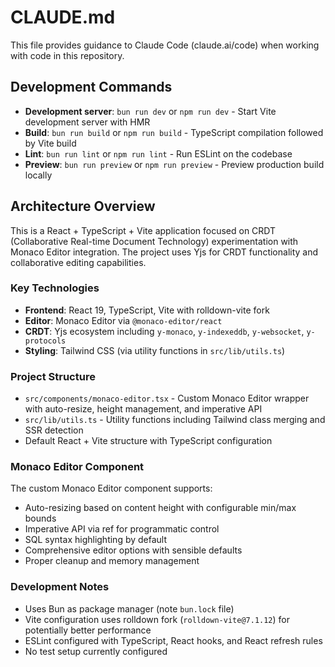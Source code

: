 # CLAUDE.md

This file provides guidance to Claude Code (claude.ai/code) when working with code in this repository.

## Development Commands

- **Development server**: `bun run dev` or `npm run dev` - Start Vite development server with HMR
- **Build**: `bun run build` or `npm run build` - TypeScript compilation followed by Vite build
- **Lint**: `bun run lint` or `npm run lint` - Run ESLint on the codebase
- **Preview**: `bun run preview` or `npm run preview` - Preview production build locally

## Architecture Overview

This is a React + TypeScript + Vite application focused on CRDT (Collaborative Real-time Document Technology) experimentation with Monaco Editor integration. The project uses Yjs for CRDT functionality and collaborative editing capabilities.

### Key Technologies

- **Frontend**: React 19, TypeScript, Vite with rolldown-vite fork
- **Editor**: Monaco Editor via `@monaco-editor/react`
- **CRDT**: Yjs ecosystem including `y-monaco`, `y-indexeddb`, `y-websocket`, `y-protocols`
- **Styling**: Tailwind CSS (via utility functions in `src/lib/utils.ts`)

### Project Structure

- `src/components/monaco-editor.tsx` - Custom Monaco Editor wrapper with auto-resize, height management, and imperative API
- `src/lib/utils.ts` - Utility functions including Tailwind class merging and SSR detection
- Default React + Vite structure with TypeScript configuration

### Monaco Editor Component

The custom Monaco Editor component supports:
- Auto-resizing based on content height with configurable min/max bounds
- Imperative API via ref for programmatic control
- SQL syntax highlighting by default
- Comprehensive editor options with sensible defaults
- Proper cleanup and memory management

### Development Notes

- Uses Bun as package manager (note `bun.lock` file)
- Vite configuration uses rolldown fork (`rolldown-vite@7.1.12`) for potentially better performance
- ESLint configured with TypeScript, React hooks, and React refresh rules
- No test setup currently configured